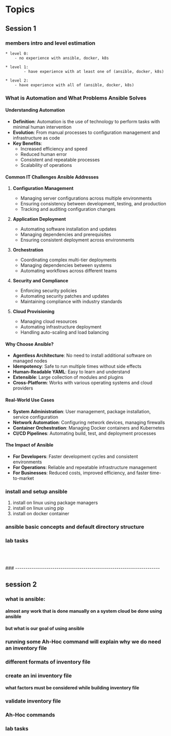 # Topics

## Session 1

### members intro and level estimation
    * level 0: 
        - no experience with ansible, docker, k8s 

    * level 1: 
            - have experience with at least one of (ansible, docker, k8s)

    * level 2: 
        - have experience with all of (ansible, docker, k8s)


### What is Automation and What Problems Ansible Solves

#### Understanding Automation
- **Definition**: Automation is the use of technology to perform tasks with minimal human intervention
- **Evolution**: From manual processes to configuration management and infrastructure as code
- **Key Benefits**:
  - Increased efficiency and speed
  - Reduced human error
  - Consistent and repeatable processes
  - Scalability of operations

#### Common IT Challenges Ansible Addresses
1. **Configuration Management**
   - Managing server configurations across multiple environments
   - Ensuring consistency between development, testing, and production
   - Tracking and auditing configuration changes

2. **Application Deployment**
   - Automating software installation and updates
   - Managing dependencies and prerequisites
   - Ensuring consistent deployment across environments

3. **Orchestration**
   - Coordinating complex multi-tier deployments
   - Managing dependencies between systems
   - Automating workflows across different teams

4. **Security and Compliance**
   - Enforcing security policies
   - Automating security patches and updates
   - Maintaining compliance with industry standards

5. **Cloud Provisioning**
   - Managing cloud resources
   - Automating infrastructure deployment
   - Handling auto-scaling and load balancing

#### Why Choose Ansible?


- **Agentless Architecture**: No need to install additional software on managed nodes
- **Idempotency**: Safe to run multiple times without side effects
- **Human-Readable YAML**: Easy to learn and understand
- **Extensible**: Large collection of modules and plugins
- **Cross-Platform**: Works with various operating systems and cloud providers

#### Real-World Use Cases
- **System Administration**: User management, package installation, service configuration
- **Network Automation**: Configuring network devices, managing firewalls
- **Container Orchestration**: Managing Docker containers and Kubernetes
- **CI/CD Pipelines**: Automating build, test, and deployment processes

#### The Impact of Ansible
- **For Developers**: Faster development cycles and consistent environments
- **For Operations**: Reliable and repeatable infrastructure management
- **For Businesses**: Reduced costs, improved efficiency, and faster time-to-market




### install and setup ansible
1. install on linux using package managers
2. install on linux using pip 
3. install on docker container

### ansible basic concepts and default directory structure

### lab tasks


<br>
<br>
<br>
### ----------------------------------------------------------------------

## session 2

### what is ansible: 
#### almost any work that is done manually on a system cloud be done using ansible
#### but what is our goal of using ansible 


### running some Ah-Hoc command will explain why we do need an inventory file  

### different formats of inventory file 

### create an ini inventory file 
#### what factors must be considered while building inventory file

### validate inventory file 

### Ah-Hoc commands 

   

### lab tasks 



